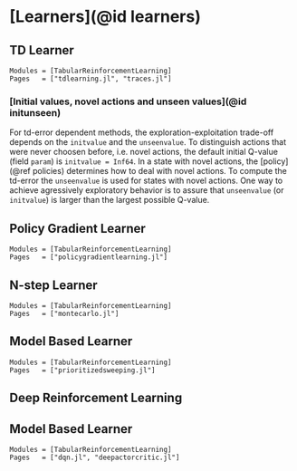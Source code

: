 # [Learners](@id learners)

## TD Learner
```@autodocs
Modules = [TabularReinforcementLearning]
Pages   = ["tdlearning.jl", "traces.jl"]
```
### [Initial values, novel actions and unseen values](@id initunseen)
For td-error dependent methods, the exploration-exploitation trade-off depends
on the `initvalue` and the `unseenvalue`.  To distinguish actions that were
never choosen before, i.e. novel actions, the default initial Q-value (field
`param`) is `initvalue = Inf64`. In a state with novel actions, the
[policy](@ref policies) determines how to deal with novel actions. To compute
the td-error the `unseenvalue` is used for states with novel actions.  One way
to achieve agressively exploratory behavior is to assure that `unseenvalue` (or
`initvalue`) is larger than the largest possible Q-value.

## Policy Gradient Learner
```@autodocs
Modules = [TabularReinforcementLearning]
Pages   = ["policygradientlearning.jl"]
```

## N-step Learner
```@autodocs
Modules = [TabularReinforcementLearning]
Pages   = ["montecarlo.jl"]
```

## Model Based Learner
```@autodocs
Modules = [TabularReinforcementLearning]
Pages   = ["prioritizedsweeping.jl"]
```

## Deep Reinforcement Learning
## Model Based Learner
```@autodocs
Modules = [TabularReinforcementLearning]
Pages   = ["dqn.jl", "deepactorcritic.jl"]
```

